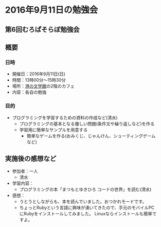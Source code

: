 # 2016年9月11日の勉強会

## 第6回むろぱそらぼ勉強会

## 概要
### 日時

- 開催日：2016年9月11日(日)
- 時間：13時00分～15時30分
- 場所：[港の文学館]の2階のカフェ
- 内容：各自の勉強

[港の文学館]: http://www.city.muroran.lg.jp/main/shisetsu/minatonobungakukan.html


### 目的

- プログラミングを学習するための資料の作成など(清水)
  - プログラミングの基本となる優しい問題(条件文や繰り返しなど)を作る
  - 学習用に簡単なサンプルを用意する
    - 簡単なゲームを作る(おみくじ、じゃんけん、シューティングゲームなど)


## 実施後の感想など

- 参加者：一人
  - 清水
- 学習内容：
  - プログラミングの本「まつもとゆきひろ コードの世界」を読む(清水)
- 感想：
  - うとうとしながらも、本を読んでいました。おつかれモードです。
  - ちょっとRubyという言語に興味が湧いてきたので、手元のモバイルPCにRubyをインストールしてみました。
    Linuxならインストールも簡単ですよ。
